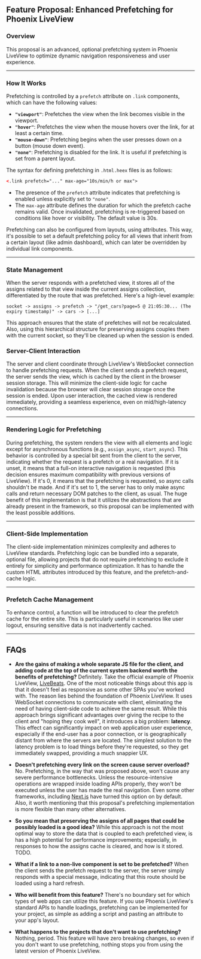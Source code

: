## Feature Proposal: Enhanced Prefetching for Phoenix LiveView

### Overview

This proposal is an advanced, optional prefetching system in Phoenix LiveView to optimize dynamic navigation responsiveness and user experience. 

---

### How It Works

Prefetching is controlled by a `prefetch` attribute on `.link` components, which can have the following values:

- **`"viewport"`**: Prefetches the view when the link becomes visible in the viewport.
- **`"hover"`**: Prefetches the view when the mouse hovers over the link, for at least a certain time.
- **`"mouse-down"`**: Prefetching begins when the user presses down on a button (mouse down event).
- **`"none"`**: Prefetching is disabled for the link. It is useful if prefetching is set from a parent layout.

The syntax for defining prefetching in `.html.heex` files is as follows:

```html
<.link prefetch="..." max-age="10s/min/h or max">
```

- The presence of the `prefetch` attribute indicates that prefetching is enabled unless explicitly set to `"none"`.
- The `max-age` attribute defines the duration for which the prefetch cache remains valid. Once invalidated, prefetching is re-triggered based on conditions like hover or visibility. The default value is 30s.


Prefetching can also be configured from layouts, using attributes. This way, it's possible to set a default prefetching policy for all views that inherit from a certain layout (like admin dashboard), which can later be overridden by individual link components.

---


### State Management
When the server responds with a prefetched view, it stores all of the assigns related to that view inside the current assigns collection, differentiated by the route that was prefetched. Here's a high-level example:

```
socket -> assigns -> prefetch -> "/get_cars?page=5 @ 21:05:30... (The expiry timestamp)" -> cars -> [...]
```

This approach ensures that the state of prefetches will not be recalculated. Also, using this hierarchical structure for preserving assigns couples them with the current socket, so they'll be cleaned up when the session is ended.

### Server-Client Interaction

The server and client coordinate through LiveView's WebSocket connection to handle prefetching requests. When the client sends a prefetch request, the server sends the view, which is cached by the client in the browser session storage. This will minimize the client-side logic for cache invalidation because the browser will clear session storage once the session is ended. Upon user interaction, the cached view is rendered immediately, providing a seamless experience, even on mid/high-latency connections.

---

### Rendering Logic for Prefetching

During prefetching, the system renders the view with all elements and logic except for asynchronous functions (e.g., `assign_async`, `start_async`). This behavior is controlled by a special bit sent from the client to the server, indicating whether the request is a prefetch or a real navigation. If it is unset, it means that a full-on interactive navigation is requested (this decision ensures maximum compatibility with previous versions of LiveView). If it's 0, it means that the prefetching is requested, so async calls shouldn't be made. And if it's set to 1, the server has to only make async calls and return necessary DOM patches to the client, as usual. The huge benefit of this implementation is that it utilizes the abstractions that are already present in the framework, so this proposal can be implemented with the least possible additions.

---

### Client-Side Implementation

The client-side implementation minimizes complexity and adheres to LiveView standards. Prefetching logic can be bundled into a separate, optional file, allowing projects that do not require prefetching to exclude it entirely for simplicity and performance optimization. It has to handle the custom HTML attributes introduced by this feature, and the prefetch-and-cache logic.

---

### Prefetch Cache Management

To enhance control, a function will be introduced to clear the prefetch cache for the entire site. This is particularly useful in scenarios like user logout, ensuring sensitive data is not inadvertently cached.

---

## FAQs

- **Are the gains of making a whole separate JS file for the client, and adding code at the top of the current system backend worth the benefits of prefetching?**
Definitely. Take the official example of Phoenix LiveView, [LiveBeats](https://livebeats.fly.dev/). One of the most noticeable things about this app is that it doesn't feel as responsive as some other SPAs you've worked with. The reason lies behind the foundation of Phoenix LiveView. It uses WebSocket connections to communicate with client, eliminating the need of having client-side code to achieve the same result. While this approach brings significant advantages over giving the recipe to the client and "hoping they cook well", it introduces a big problem: **latency**. This effect can significantly impact on web application user experience, especially if the end-user has a poor connection, or is geographically distant from where the servers are located. The simplest solution to the latency problem is to load things before they're requested, so they get immediately swapped, providing a much snappier UX.

- **Doesn't prefetching every link on the screen cause server overload?** No. Prefetching, in the way that was proposed above, won't cause any severe performance bottlenecks. Unless the resource-intensive operations are wrapped inside loading APIs properly, they won't be executed unless the user has made the real navigation. Even some other frameworks, including [Next.js](https://nextjs.org/docs/app/building-your-application/routing/linking-and-navigating#2-prefetching:~:text=Routes%20are%20automatically%20prefetched%20as%20they%20become%20visible%20in%20the%20user%27s%20viewport.) have turned this option on by default. Also, it worth mentioning that this proposal's prefetching implementation is more flexible than many other alternatives.

- **So you mean that preserving the assigns of all pages that could be possibly loaded is a good idea?** While this approach is not the most optimal way to store the data that is coupled to each prefetched view, is has a high potential for performance improvements; especially, in responses to how the assigns cache is cleared, and how is it stored. TODO.

- **What if a link to a non-live component is set to be prefetched?** When the client sends the prefetch request to the server, the server simply responds with a special message, indicating that this route should be loaded using a hard refresh.

- **Who will benefit from this feature?** There's no boundary set for which types of web apps can utilize this feature. If you use Phoenix LiveView's standard APIs to handle loadings, prefetching can be implemented for your project, as simple as adding a script and pasting an attribute to your app's layout.

- **What happens to the projects that don't want to use prefetching?** Nothing, period. This feature will have zero breaking changes, so even if you don't want to use prefetching, nothing stops you from using the latest version of Phoenix LiveView.
